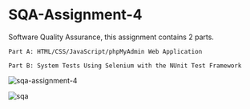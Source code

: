 # SQA-Assignment-4
Software Quality Assurance, this assignment contains 2 parts.

    Part A: HTML/CSS/JavaScript/phpMyAdmin Web Application

    Part B: System Tests Using Selenium with the NUnit Test Framework


![sqa-assignment-4](https://user-images.githubusercontent.com/25110154/35900681-395d92d6-0ba1-11e8-8898-2a5162fe9099.jpg)

![sqa](https://user-images.githubusercontent.com/25110154/32675113-c6608774-c623-11e7-99c5-44e8398dd9ba.jpg)
